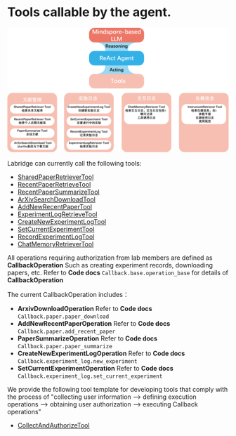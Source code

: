 # Tools callable by the agent.

![Callable tools](./images/react_tools.png)

Labridge can currently call the following tools:

- [SharedPaperRetrieverTool](./shared_papers/shared_paper_retrieve_tool.md)
- [RecentPaperRetrieveTool](./temporary_papers/recent_paper_retrieve_tool.md)
- [RecentPaperSummarizeTool](./temporary_papers/recent_paper_summarize_tool.md)
- [ArXivSearchDownloadTool](./temporary_papers/arxiv_search_download_tool.md)
- [AddNewRecentPaperTool](./temporary_papers/add_new_recent_paper_tool.md)
- [ExperimentLogRetrieveTool](./experiment_log/experiment_log_retrieve_tool.md)
- [CreateNewExperimentLogTool](./experiment_log/create_new_experiment_log.md)
- [SetCurrentExperimentTool](./experiment_log/set_current_experiment_tool.md)
- [RecordExperimentLogTool](./experiment_log/record_experiment_log_tool.md)
- [ChatMemoryRetrieverTool](./chat_history/chat_memory_retrieve_tool.md)

All operations requiring authorization from lab members are defined as **CallbackOperation**
Such as creating experiment records, downloading papers, etc.
Refer to **Code docs** `Callback.base.operation_base` for details of **CallbackOperation**

The current CallbackOperation includes：

- **ArxivDownloadOperation**
Refer to **Code docs** `Callback.paper.paper_download`
- **AddNewRecentPaperOperation**
Refer to **Code docs** `Callback.paper.add_recent_paper`
- **PaperSummarizeOperation**
Refer to **Code docs** `Callback.paper.paper_summarize`
- **CreateNewExperimentLogOperation**
Refer to **Code docs** `Callback.experiment_log.new_experiment`
- **SetCurrentExperimentOperation**
Refer to **Code docs** `Callback.experiment_log.set_current_experiment`


We provide the following tool template for developing tools that comply with the process of 
"collecting user information --> defining execution operations --> obtaining user authorization --> executing Callback operations"

- [CollectAndAuthorizeTool](./interact/collect_and_authorize_tool.md)